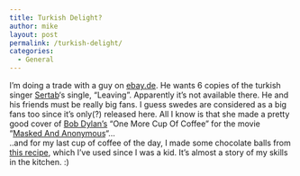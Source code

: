 ```yaml
---
title: Turkish Delight?
author: mike
layout: post
permalink: /turkish-delight/
categories:
  - General
---
```

I&#8217;m doing a trade with a guy on <a target="_blank" href="http://www.ebay.de">ebay.de</a>. He wants 6 copies of the turkish singer <a target="_blank" href="http://www.sertab.net/">Sertab</a>&#8216;s single, &#8220;Leaving&#8221;. Apparently it&#8217;s not available there. He and his friends must be really big fans. I guess swedes are considered as a big fans too since it&#8217;s only(?) released here. All I know is that she made a pretty good cover of <a target="_blank" href="http://www.bobdylan.com/">Bob Dylan&#8217;s</a> &#8220;One More Cup Of Coffee&#8221; for the movie &#8220;<a target="_blank" href="http://www.imdb.com/title/tt0319829/">Masked And Anonymous</a>&#8220;&#8230;  
..and for my last cup of coffee of the day, I made some chocolate balls from <a target="_blank" href="http://www.redvolume.com/temp/recept.gif">this recipe</a>, which I&#8217;ve used since I was a kid. It&#8217;s almost a story of my skills in the kitchen. :)